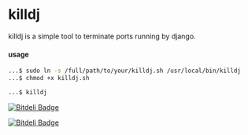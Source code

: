 # killdj

killdj is a simple tool to terminate ports running by django.

#### usage 
```bash
...$ sudo ln -s /full/path/to/your/killdj.sh /usr/local/bin/killdj
...$ chmod +x killdj.sh
```
```bash
...$ killdj
```

[![Bitdeli Badge](https://d2weczhvl823v0.cloudfront.net/erkanay/killdj/trend.png)](https://bitdeli.com/free "Bitdeli Badge")


[![Bitdeli Badge](https://d2weczhvl823v0.cloudfront.net/erkanay/killdj/trend.png)](https://bitdeli.com/free "Bitdeli Badge")

